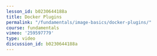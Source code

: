 ```yaml
---
lesson_id: b0230644188a
title: Docker Plugins
permalink: "/fundamentals/image-basics/docker-plugins/"
course: fundamentals
vimeo: '259597779'
type: video
discussion_id: b0230644188a
---
```



